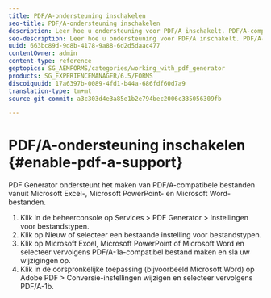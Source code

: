 ```yaml
---
title: PDF/A-ondersteuning inschakelen
seo-title: PDF/A-ondersteuning inschakelen
description: Leer hoe u ondersteuning voor PDF/A inschakelt. PDF/A-compatibele bestanden kunnen worden gemaakt van Microsoft Excel-, Microsoft PowerPoint- en Microsoft Word-bestanden.
seo-description: Leer hoe u ondersteuning voor PDF/A inschakelt. PDF/A-compatibele bestanden kunnen worden gemaakt van Microsoft Excel-, Microsoft PowerPoint- en Microsoft Word-bestanden.
uuid: 663bc89d-9d8b-4178-9a88-6d2d5daac477
contentOwner: admin
content-type: reference
geptopics: SG_AEMFORMS/categories/working_with_pdf_generator
products: SG_EXPERIENCEMANAGER/6.5/FORMS
discoiquuid: 17a6397b-0089-4fd1-b44a-686fdf60d7a9
translation-type: tm+mt
source-git-commit: a3c303d4e3a85e1b2e794bec2006c335056309fb

---
```



# PDF/A-ondersteuning inschakelen {#enable-pdf-a-support}

PDF Generator ondersteunt het maken van PDF/A-compatibele bestanden vanuit Microsoft Excel-, Microsoft PowerPoint- en Microsoft Word-bestanden.

1. Klik in de beheerconsole op Services > PDF Generator > Instellingen voor bestandstypen.
1. Klik op Nieuw of selecteer een bestaande instelling voor bestandstypen.
1. Klik op Microsoft Excel, Microsoft PowerPoint of Microsoft Word en selecteer vervolgens PDF/A-1a-compatibel bestand maken en sla uw wijzigingen op.
1. Klik in de oorspronkelijke toepassing (bijvoorbeeld Microsoft Word) op Adobe PDF > Conversie-instellingen wijzigen en selecteer vervolgens PDF/A-1b.


